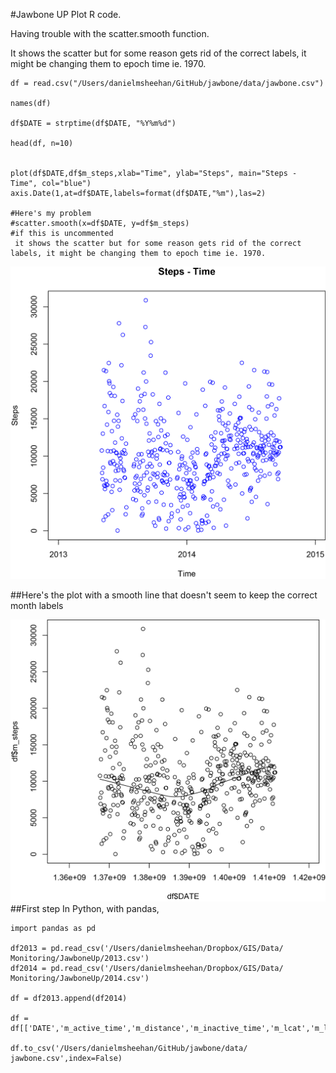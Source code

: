#Jawbone UP Plot
R code. 

Having trouble with the scatter.smooth function.

It shows the scatter but for some reason gets rid of the correct labels, it might be changing them to epoch time ie. 1970.


	df = read.csv("/Users/danielmsheehan/GitHub/jawbone/data/jawbone.csv")

	names(df)

	df$DATE = strptime(df$DATE, "%Y%m%d")

	head(df, n=10)


	plot(df$DATE,df$m_steps,xlab="Time", ylab="Steps", main="Steps - Time", col="blue")
	axis.Date(1,at=df$DATE,labels=format(df$DATE,"%m"),las=2)
	
	#Here's my problem
	#scatter.smooth(x=df$DATE, y=df$m_steps) 
	#if this is uncommented
	 it shows the scatter but for some reason gets rid of the correct labels, it might be changing them to epoch time ie. 1970. 


![jawbone steps](images/jawbone.png)

##Here's the plot with a smooth line that doesn't seem to keep the correct month labels


![jawbone steps](images/jawbone_scatter.png)
##First step
In Python, with pandas,

	import pandas as pd

	df2013 = pd.read_csv('/Users/danielmsheehan/Dropbox/GIS/Data/	Monitoring/JawboneUp/2013.csv')
	df2014 = pd.read_csv('/Users/danielmsheehan/Dropbox/GIS/Data/	Monitoring/JawboneUp/2014.csv')

	df = df2013.append(df2014)

	df = df[['DATE','m_active_time','m_distance','m_inactive_time','m_lcat','m_lcit','m_steps']]

	df.to_csv('/Users/danielmsheehan/GitHub/jawbone/data/	jawbone.csv',index=False)